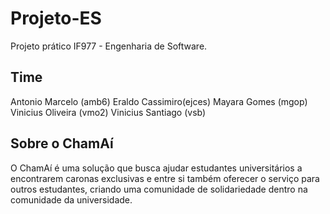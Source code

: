 # Projeto-ES
Projeto prático IF977 - Engenharia de Software.

## Time
Antonio Marcelo (amb6)
Eraldo Cassimiro(ejces)
Mayara Gomes (mgop)
Vinicius Oliveira (vmo2)
Vinicius Santiago (vsb)

## Sobre o ChamAí
O ChamAí é uma solução que busca ajudar estudantes universitários a encontrarem caronas exclusivas e entre si também oferecer o serviço para outros estudantes, criando uma comunidade de solidariedade dentro na comunidade da universidade.
